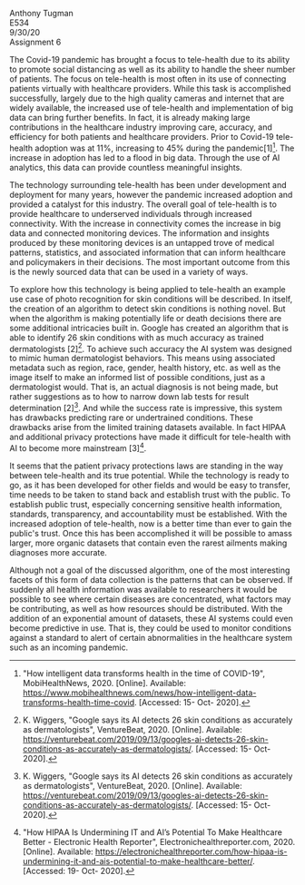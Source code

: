 Anthony Tugman  
E534  
9/30/20  
Assignment 6  
  
The Covid-19 pandemic has brought a focus to tele-health due to its ability to promote social distancing as well as its ability to handle the sheer number of patients.  The focus on tele-health is most often in its use of connecting patients virtually with healthcare providers.  While this task is accomplished successfully, largely due to the high quality cameras and internet that are widely available, the increased use of tele-health and implementation of big data can bring further benefits.  In fact, it is already making large contributions in the healthcare industry improving care, accuracy, and efficiency for both patients and healthcare providers.  Prior to Covid-19 tele-health adoption was at 11%, increasing to 45% during the pandemic[1][^first].  The increase in adoption has led to a flood in big data.  Through the use of AI analytics, this data can provide countless meaningful insights.  





[^first]:"How intelligent data transforms health in the time of COVID-19", MobiHealthNews, 2020. [Online]. Available: https://www.mobihealthnews.com/news/how-intelligent-data-transforms-health-time-covid. [Accessed: 15- Oct- 2020].
[^second]:  K. Wiggers, "Google says its AI detects 26 skin conditions as accurately as dermatologists", VentureBeat, 2020. [Online]. Available: https://venturebeat.com/2019/09/13/googles-ai-detects-26-skin-conditions-as-accurately-as-dermatologists/. [Accessed: 15- Oct- 2020]. 
[^third]:"How HIPAA Is Undermining IT and AI’s Potential To Make Healthcare Better - Electronic Health Reporter", Electronichealthreporter.com, 2020. [Online]. Available: https://electronichealthreporter.com/how-hipaa-is-undermining-it-and-ais-potential-to-make-healthcare-better/. [Accessed: 19- Oct- 2020].
  
  The technology surrounding tele-health has been under development and deployment for many years, however the pandemic increased adoption and provided a catalyst for this industry.  The overall goal of tele-health is to provide healthcare to underserved individuals through increased connectivity.  With the increase in connectivity comes the increase in big data and connected monitoring devices.  The information and insights produced by these monitoring devices is an untapped trove of medical patterns, statistics, and associated information that can inform healthcare and policymakers in their decisions.  The most important outcome from this is the newly sourced data that can be used in a variety of ways.  
    
 To explore how this technology is being applied to tele-health an example use case of photo recognition for skin conditions will be described.  In itself, the creation of an algorithm to detect skin conditions is nothing novel.  But when the algorithm is making potentially life or death decisions there are some additional intricacies built in.  Google has created an algorithm that is able to identify 26 skin conditions with as much accuracy as trained dermatologists [2][^second].  To achieve such accuracy the AI system was designed to mimic human dermatologist behaviors.  This means using associated metadata such as region, race, gender, health history, etc. as well as the image itself to make an informed list of possible conditions, just as a dermatologist would.  That is, an actual diagnosis is not being made, but rather suggestions as to how to narrow down lab tests for result determination [2][^second].  And while the success rate is impressive, this system has drawbacks predicting rare or undertrained conditions.  These drawbacks arise from the limited training datasets available.  In fact HIPAA and additional privacy protections have made it difficult for tele-health with AI to become more mainstream [3][^third].  
   
 It seems that the patient privacy protections laws are standing in the way between tele-health and its true potential.  While the technology is ready to go, as it has been developed for other fields and would be easy to transfer, time needs to be taken to stand back and establish trust with the public.  To establish public trust, especially concerning sensitive health information, standards, transparency, and accountability must be established.  With the increased adoption of tele-health, now is a better time than ever to gain the public's trust.  Once this has been accomplished it will be possible to amass larger, more organic datasets that contain even the rarest ailments making diagnoses more accurate.  
     
   Although not a goal of the discussed algorithm, one of the most interesting facets of this form of data collection is the patterns that can be observed.  If suddenly all health information was available to researchers it would be possible to see where certain diseases are concentrated, what factors may be contributing, as well as how resources should be distributed.  With the addition of an exponential amount of datasets, these AI systems could even become predictive in use.  That is, they could be used to monitor conditions against a standard to alert of certain abnormalities in the healthcare system such as an incoming pandemic.
